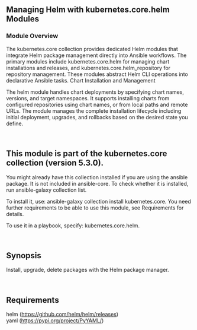 ## Managing Helm with kubernetes.core.helm Modules
### Module Overview

The kubernetes.core collection provides dedicated Helm modules that integrate Helm package management directly into Ansible workflows. The primary modules include kubernetes.core.helm for managing chart installations and releases, and kubernetes.core.helm_repository for repository management. These modules abstract Helm CLI operations into declarative Ansible tasks.
Chart Installation and Management

The helm module handles chart deployments by specifying chart names, versions, and target namespaces. It supports installing charts from configured repositories using chart names, or from local paths and remote URLs. The module manages the complete installation lifecycle including initial deployment, upgrades, and rollbacks based on the desired state you define.

<br/>

## This module is part of the kubernetes.core collection (version 5.3.0).

You might already have this collection installed if you are using the ansible package. It is not included in ansible-core. To check whether it is installed, run ansible-galaxy collection list.

To install it, use: ansible-galaxy collection install kubernetes.core. You need further requirements to be able to use this module, see Requirements for details.

To use it in a playbook, specify: kubernetes.core.helm.

<br/>




## Synopsis
Install, upgrade, delete packages with the Helm package manager.

<br/>

## Requirements

helm (https://github.com/helm/helm/releases)
<br/>
yaml (https://pypi.org/project/PyYAML/)




